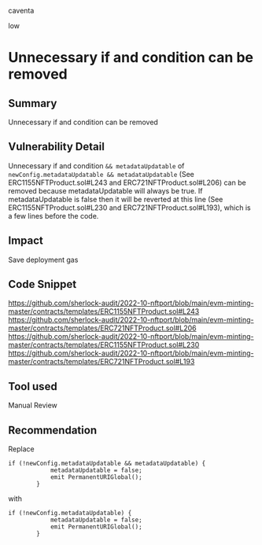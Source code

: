 caventa

low

# Unnecessary if and condition can be removed

## Summary
Unnecessary if and condition can be removed

## Vulnerability Detail
Unnecessary if and condition `&& metadataUpdatable` of `newConfig.metadataUpdatable && metadataUpdatable` (See ERC1155NFTProduct.sol#L243 and ERC721NFTProduct.sol#L206) can be removed because metadataUpdatable will always be true. If metadataUpdatable is false then it will be reverted at this line  (See ERC1155NFTProduct.sol#L230 and ERC721NFTProduct.sol#L193), which is a few lines before the code.

## Impact
Save deployment gas

## Code Snippet
https://github.com/sherlock-audit/2022-10-nftport/blob/main/evm-minting-master/contracts/templates/ERC1155NFTProduct.sol#L243
https://github.com/sherlock-audit/2022-10-nftport/blob/main/evm-minting-master/contracts/templates/ERC721NFTProduct.sol#L206
https://github.com/sherlock-audit/2022-10-nftport/blob/main/evm-minting-master/contracts/templates/ERC1155NFTProduct.sol#L230
https://github.com/sherlock-audit/2022-10-nftport/blob/main/evm-minting-master/contracts/templates/ERC721NFTProduct.sol#L193

## Tool used
Manual Review

## Recommendation
Replace

```
if (!newConfig.metadataUpdatable && metadataUpdatable) {
            metadataUpdatable = false;
            emit PermanentURIGlobal();
        }
```

with

```
if (!newConfig.metadataUpdatable) {
            metadataUpdatable = false;
            emit PermanentURIGlobal();
        }
``` 